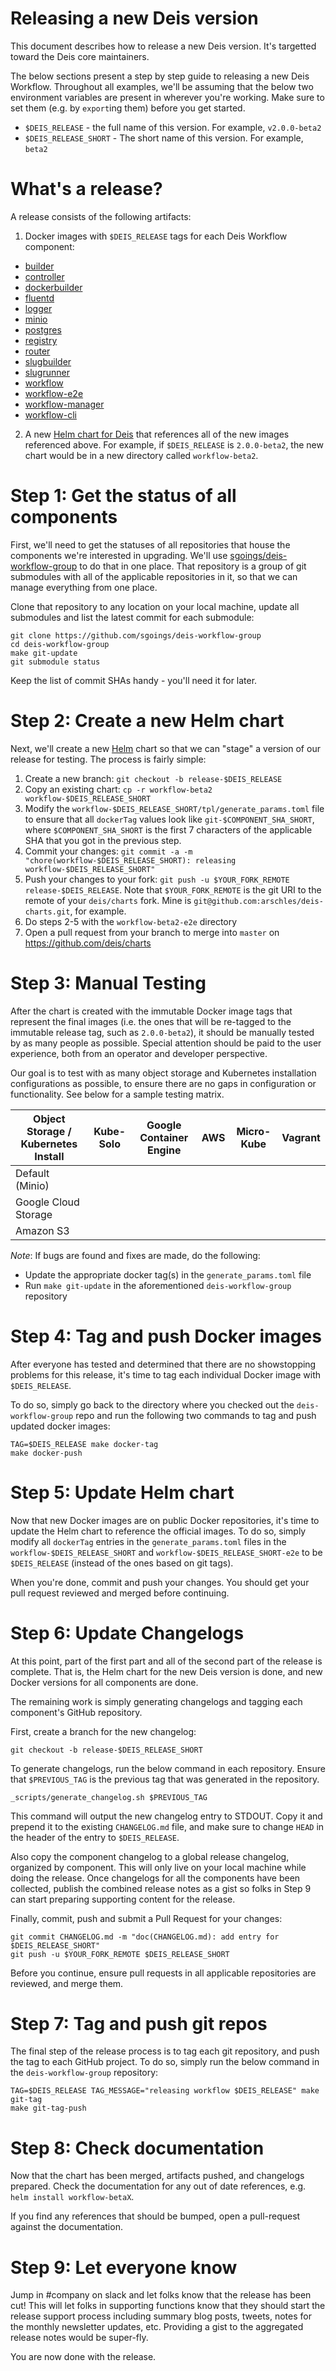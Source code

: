 # Releasing a new Deis version

This document describes how to release a new Deis version. It's targetted toward the Deis core
maintainers.

The below sections present a step by step guide to releasing a new Deis Workflow. Throughout all
examples, we'll be assuming that the below two environment variables are present in wherever
you're working. Make sure to set them (e.g. by `export`ing them) before you get started.

- `$DEIS_RELEASE` - the full name of this version. For example, `v2.0.0-beta2`
- `$DEIS_RELEASE_SHORT` - The short name of this version. For example, `beta2`

# What's a release?

A release consists of the following artifacts:

1. Docker images with `$DEIS_RELEASE` tags for each Deis Workflow component:
  - [builder](https://github.com/deis/builder)
  - [controller](https://github.com/deis/controller)
  - [dockerbuilder](https://github.com/deis/dockerbuilder)
  - [fluentd](https://github.com/deis/fluentd)
  - [logger](https://github.com/deis/logger)
  - [minio](https://github.com/deis/minio)
  - [postgres](https://github.com/deis/postgres)
  - [registry](https://github.com/deis/registry)
  - [router](https://github.com/deis/router)
  - [slugbuilder](https://github.com/deis/slugbuilder)
  - [slugrunner](https://github.com/deis/slugrunner)
  - [workflow](https://github.com/deis/worflow)
  - [workflow-e2e](https://github.com/deis/workflow-e2e)
  - [workflow-manager](https://github.com/deis/workflow-manager)
  - [workflow-cli](https://github.com/deis/workflow-cli)
2. A new [Helm chart for Deis](https://github.com/deis/charts) that references all of the new
images referenced above. For example, if `$DEIS_RELEASE` is `2.0.0-beta2`, the new chart would
be in a new directory called `workflow-beta2`.

# Step 1: Get the status of all components

First, we'll need to get the statuses of all repositories that house the components we're
interested in upgrading. We'll use
[sgoings/deis-workflow-group](https://github.com/sgoings/deis-workflow-group) to do that in one
place. That repository is a group of git submodules with all of the applicable repositories in it,
so that we can manage everything from one place.

Clone that repository to any location on your local machine, update all submodules and list
the latest commit for each submodule:

```console
git clone https://github.com/sgoings/deis-workflow-group
cd deis-workflow-group
make git-update
git submodule status
```

Keep the list of commit SHAs handy - you'll need it for later.

# Step 2: Create a new Helm chart

Next, we'll create a new [Helm](https://github.com/helm/helm) chart so that we can "stage" a
version of our release for testing. The process is fairly simple:

1. Create a new branch: `git checkout -b release-$DEIS_RELEASE`
2. Copy an existing chart: `cp -r workflow-beta2 workflow-$DEIS_RELEASE_SHORT`
3. Modify the `workflow-$DEIS_RELEASE_SHORT/tpl/generate_params.toml` file to ensure that all
`dockerTag` values look like `git-$COMPONENT_SHA_SHORT`, where `$COMPONENT_SHA_SHORT` is the first
7 characters of the applicable SHA that you got in the previous step.
4. Commit your changes: `git commit -a -m "chore(workflow-$DEIS_RELEASE_SHORT): releasing workflow-$DEIS_RELEASE_SHORT"`
5. Push your changes to your fork: `git push -u $YOUR_FORK_REMOTE release-$DEIS_RELEASE`. Note that
`$YOUR_FORK_REMOTE` is the git URI to the remote of your `deis/charts` fork. Mine is `git@github.com:arschles/deis-charts.git`, for example.
6. Do steps 2-5 with the `workflow-beta2-e2e` directory
7. Open a pull request from your branch to merge into `master` on https://github.com/deis/charts

# Step 3: Manual Testing

After the chart is created with the immutable Docker image tags that represent the final images
(i.e. the ones that will be re-tagged to the immutable release tag, such as `2.0.0-beta2`), it
should be manually tested by as many people as possible. Special attention should be paid to the
user experience, both from an operator and developer perspective.

Our goal is to test with as many object storage and Kubernetes installation configurations as
possible, to ensure there are no gaps in configuration or functionality. See below for a sample testing
matrix.

Object Storage / Kubernetes Install | Kube-Solo | Google Container Engine | AWS | Micro-Kube | Vagrant |
----------------------------------- | --------- | ----------------------- | --- | ---------- | ------- |
Default (Minio)                     |
Google Cloud Storage                |
Amazon S3                           |

_Note_: If bugs are found and fixes are made, do the following:

- Update the appropriate docker tag(s) in the `generate_params.toml` file
- Run `make git-update` in the aforementioned `deis-workflow-group` repository

# Step 4: Tag and push Docker images

After everyone has tested and determined that there are no showstopping problems for this release,
it's time to tag each individual Docker image with `$DEIS_RELEASE`.

To do so, simply go back to the directory where you checked out the `deis-workflow-group` repo
and run the following two commands to tag and push updated docker images:

```console
TAG=$DEIS_RELEASE make docker-tag
make docker-push
```

# Step 5: Update Helm chart

Now that new Docker images are on public Docker repositories, it's time to update the Helm chart
to reference the official images. To do so, simply modify all `dockerTag` entries in the
`generate_params.toml` files in the `workflow-$DEIS_RELEASE_SHORT` and
`workflow-$DEIS_RELEASE_SHORT-e2e` to be `$DEIS_RELEASE` (instead of the ones based on git tags).

When you're done, commit and push your changes. You should get your pull request reviewed and
merged before continuing.

# Step 6: Update Changelogs

At this point, part of the first part and all of the second part of the release is complete.
That is, the Helm chart for the new Deis version is done, and new Docker versions for all
components are done.

The remaining work is simply generating changelogs and tagging each component's GitHub repository.

First, create a branch for the new changelog:

```console
git checkout -b release-$DEIS_RELEASE_SHORT
```

To generate changelogs, run the below command in each repository. Ensure that `$PREVIOUS_TAG` is
the previous tag that was generated in the repository.

```console
_scripts/generate_changelog.sh $PREVIOUS_TAG
```

This command will output the new changelog entry to STDOUT. Copy it and prepend it to the
existing `CHANGELOG.md` file, and make sure to change `HEAD` in the header of the entry
to `$DEIS_RELEASE`.

Also copy the component changelog to a global release changelog, organized by component.
This will only live on your local machine while doing the release. Once changelogs for all
the components have been collected, publish the combined release notes as a gist so folks
in Step 9 can start preparing supporting content for the release.

Finally, commit, push and submit a Pull Request for your changes:

```console
git commit CHANGELOG.md -m "doc(CHANGELOG.md): add entry for $DEIS_RELEASE_SHORT"
git push -u $YOUR_FORK_REMOTE $DEIS_RELEASE_SHORT
```

Before you continue, ensure pull requests in all applicable repositories are reviewed, and merge
them.

# Step 7: Tag and push git repos

The final step of the release process is to tag each git repository, and push the tag to each
GitHub project. To do so, simply run the below command in the `deis-workflow-group` repository:

```console
TAG=$DEIS_RELEASE TAG_MESSAGE="releasing workflow $DEIS_RELEASE" make git-tag
make git-tag-push
```

# Step 8: Check documentation

Now that the chart has been merged, artifacts pushed, and changelogs prepared.
Check the documentation for any out of date references, e.g. `helm install workflow-betaX`.

If you find any references that should be bumped, open a pull-request against the documentation.

# Step 9: Let everyone know

Jump in #company on slack and let folks know that the release has been cut! This will let
folks in supporting functions know that they should start the release support process including
summary blog posts, tweets, notes for the monthly newsletter updates, etc. Providing a
gist to the aggregated release notes would be super-fly.

You are now done with the release.
